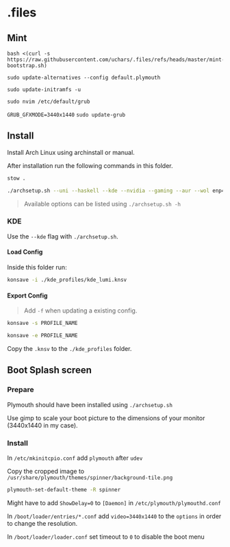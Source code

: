 # .files

## Mint

```
bash <(curl -s https://raw.githubusercontent.com/uchars/.files/refs/heads/master/mint-bootstrap.sh)
```

`sudo update-alternatives --config default.plymouth`

`sudo update-initramfs -u`

`sudo nvim /etc/default/grub`

`GRUB_GFXMODE=3440x1440`
`sudo update-grub`

## Install

Install Arch Linux using archinstall or manual.

After installation run the following commands in this folder.

```sh
stow .
```

```sh
./archsetup.sh --uni --haskell --kde --nvidia --gaming --aur --wol enp42s0
```

> Available options can be listed using `./archsetup.sh -h`

### KDE

Use the `--kde` flag with `./archsetup.sh`.

#### Load Config

Inside this folder run:

```sh
konsave -i ./kde_profiles/kde_lumi.knsv
```

#### Export Config

> Add `-f` when updating a existing config.

```sh
konsave -s PROFILE_NAME
```

```sh
konsave -e PROFILE_NAME
```

Copy the `.knsv` to the `./kde_profiles` folder.

## Boot Splash screen

### Prepare

Plymouth should have been installed using `./archsetup.sh`

Use gimp to scale your boot picture to the dimensions of your monitor (3440x1440 in my case).

### Install

In `/etc/mkinitcpio.conf` add `plymouth` after `udev`

Copy the cropped image to `/usr/share/plymouth/themes/spinner/background-tile.png`

```sh
plymouth-set-default-theme -R spinner
```

Might have to add `ShowDelay=0` to `[Daemon]` in `/etc/plymouth/plymouthd.conf`

In `/boot/loader/entries/*.conf` add `video=3440x1440` to the `options` in order to change the resolution.

In `/boot/loader/loader.conf` set timeout to `0` to disable the boot menu
